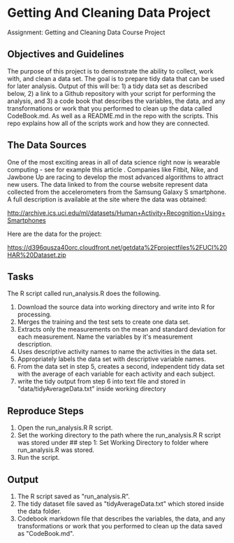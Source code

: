 # Getting And Cleaning Data Project
Assignment: Getting and Cleaning Data Course Project

## Objectives and Guidelines
The purpose of this project is to demonstrate the ability to collect, work with, and clean a data set. The goal is to prepare tidy data that can be used for later analysis. Output of this will be: 1) a tidy data set as described below, 2) a link to a Github repository with your script for performing the analysis, and 3) a code book that describes the variables, the data, and any transformations or work that you performed to clean up the data called CodeBook.md. As well as a README.md in the repo with the scripts. This repo explains how all of the scripts work and how they are connected.

## The Data Sources
One of the most exciting areas in all of data science right now is wearable computing - see for example this article . Companies like Fitbit, Nike, and Jawbone Up are racing to develop the most advanced algorithms to attract new users. The data linked to from the course website represent data collected from the accelerometers from the Samsung Galaxy S smartphone. A full description is available at the site where the data was obtained:

http://archive.ics.uci.edu/ml/datasets/Human+Activity+Recognition+Using+Smartphones 

Here are the data for the project:

https://d396qusza40orc.cloudfront.net/getdata%2Fprojectfiles%2FUCI%20HAR%20Dataset.zip 

## Tasks
The R script called run_analysis.R does the following. 
<ol>
<li>Download the source data into working directory and write into R for processing.</li>
<li>Merges the training and the test sets to create one data set.</li>
<li>Extracts only the measurements on the mean and standard deviation for each measurement. Name the variables by it's measurement description.</li>
<li>Uses descriptive activity names to name the activities in the data set.</li>
<li>Appropriately labels the data set with descriptive variable names.</li>
<li>From the data set in step 5, creates a second, independent tidy data set with the average of each variable for each activity and each subject.</li>
<li>write the tidy output from step 6 into text file and stored in "data/tidyAverageData.txt" inside working directory</li>
</ol>

## Reproduce Steps
<ol>
<li>Open the run_analysis.R R script.</li>
<li>Set the working directory to the path where the run_analysis.R R script was stored under ## step 1: Set Working Directory to folder where run_analysis.R was stored.</li>
<li>Run the script.</li>
</ol>

## Output
<ol>
<li>The R script saved as "run_analysis.R".</li>
<li>The tidy dataset file saved as "tidyAverageData.txt" which stored inside the data folder.</li>
<li>Codebook markdown file that describes the variables, the data, and any transformations or work that you performed to clean up the data saved as "CodeBook.md".</li>
</ol>
